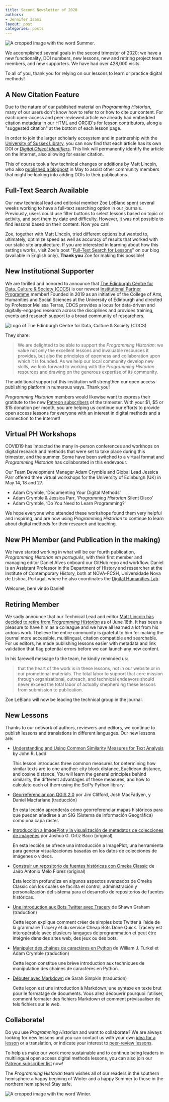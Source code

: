 ```yaml
---
title: Second Newsletter of 2020
authors: 
- Jennifer Isasi
layout: post
categories: posts
---
```


<img src="/images/blog/summer.jpg" alt="A cropped image with the word Summer." caption="Happy Summer to our audience in the northern hemisphere!"/>

We accomplished several goals in the second trimester of 2020: we have a new functionality, DOI numbers, new lessons, new and retiring project team members, and new supporters. We have had over 428,000 visits.

To all of you, thank you for relying on our lessons to learn or practice digital methods! 



## A New Citation Feature 

Due to the nature of our published material on *Programming Historian*, many of our users don't know how to refer to or how to cite our content. For each open-access and peer-reviewed article we already had embedded citation metadata in our HTML and ORCID's for lesson contributors, along a "suggested citation" at the bottom of each lesson page.  

In order to join the larger scholarly ecosystem and in partnership with the [University of Sussex Library](https://www.sussex.ac.uk/library/), you can now find that each article has its own DOI or [*Digital Object Identifiers*](https://www.doi.org/). This link will permanently identify the article on the Internet, also allowing for easier citation. 

This of course took a few technical changes or additions by Matt Lincoln, who also [published a blogpost](https://programminghistorian.org/posts/dois-for-ph) in May to assist other community members that might be looking into adding DOIs to their publications.



## Full-Text Search Available

Our new technical lead and editorial member Zoe LeBlanc spent several weeks working to have a full-text searching option in our journals. Previously, users could use filter buttons to select lessons based on topic or activity, and sort them by date and difficulty. However, it was not possible to find lessons based on their content. Now you can! 

Zoe, together with Matt Lincoln, tried different options but wanted to, ultimately, optimize speed as well as accuracy of results that worked with our static site arquitecture. If you are interested in learning about how this settings works, visit Zoe's post "[Full-Text Search for Lessons](https://programminghistorian.org/posts/full-text-search)" on our blog (available in English only). **Thank you** Zoe for making this possible!



## New Institutional Supporter 

We are thrilled and honored to announce that [The Edinburgh Centre for Data, Culture & Society (CDCS)](https://www.cdcs.ed.ac.uk) is our newest [Institutional Partner Programme](https://programminghistorian.org/en/support-us#institutional-partner-programme) member! Founded in 2019 as an initiative of the College of Arts, Humanities and Social Sciences at the University of Edinburgh and directed by Professor Melissa Terras, CDCS provides a locus for data-driven and digitally-engaged research across the disciplines and provides training, events and research support to a broad community of researchers. 

<img src="/images/blog/cdcs-uk-logo.png" alt="Logo of The Edinburgh Centre for Data, Culture & Society (CDCS)"/>

They share: 

> We are delighted to be able to support the *Programming Historian*: we value not only the excellent lessons and invaluable resources it provides, but also the principles of openness and collaboration upon which it is founded. As we help our local community develop new skills, we look forward to working with the *Programming Historian* resources and drawing on the generous expertise of its community. 

The additional support of this institution will strengthen our open access publishing platform in numerous ways. Thank you!

*Programming Historian* members would likewise want to express their gratitute to the new [Patreon subscribers](https://www.patreon.com/theprogramminghistorian) of the trimester. With your $1, $5 or $15 donation per month, you are helping us continue our efforts to provide open access lessons for everyone with an interest in digital methods and a connection to the Internet! 



## Virtual PH Workshops 

COVID19 has impacted the many in-person conferences and workhops on digital research and methods that were set to take place during this trimester, and the summer. Some have been switched to a virtual format and *Programming Historian* has collaborated in this endevaour. 

Our Team Development Manager Adam Crymble and Global Lead Jessica Parr offered three virtual workshops for the University of Edinburgh (UK) in May 14, 18 and 27.  

- Adam Crymble, ‘Documenting Your Digital Methods’
- Adam Crymble & Jessica Parr, ‘*Programming Historian* Silent Disco’
- Adam Crymble, ‘Do You Need to Learn Programming?’

We hope everyone who attended these workshops found them very helpful and inspiring, and are now using *Programming Historian* to continue to learn about digital methods for their research and teaching.



## New PH Member (and Publication in the making)

We have started working in what will be our fourth publication, *Programming Historian em português*, with their first member and managing editor Daniel Alves onboard our GitHub repo and workflow. Daniel is an Assistant Professor in the Department of History and researcher at the Institute of Contemporary History, both at NOVA-FCSH, Universidade Nova de Lisboa, Portugal, where he also coordinates the [Digital Humanities Lab](https://dhlab.fcsh.unl.pt). 

Welcome, bem vindo Daniel! 



## Retiring Member 

We sadly announce that our Technical Lead and editor [Matt Lincoln has decided to retire from *Programming Historian*](https://matthewlincoln.net/2020/06/18/leaving-programming-historian.html) as of June 18th. It has been a pleasure to have him as a colleague and we have all learned a lot from his ardous work. I believe the entire community is grateful to him for making the journal more accessible, multilingual, citation compatible and searchable. For us editors, he made publishing lessons easier with metadata and link validation that flag potential errors before we can launch any new content. 

In his farewell message to the team, he kindly reminded us: 

> that the heart of the work is in these lessons, not in our website or in our promotional materials. The total labor to support that core mission through organizational, outreach, and technical endeavors should never exceed the total labor of actually shepherding these lessons from submission to publication.

Zoe LeBlanc will now be leading the technical group in the journal.



## New Lessons

Thanks to our network of authors, reviewers and editors, we continue to publish lessons and translations in different languages. Our new lessons are: 

- [Understanding and Using Common Similarity Measures for Text Analysis](https://programminghistorian.org/en/lessons/common-similarity-measures) by John R. Ladd

  This lesson introduces three common measures for determining how similar texts are to one another: city block distance, Euclidean distance, and cosine distance. You will learn the general principles behind similarity, the different advantages of these measures, and how to calculate each of them using the SciPy Python library.

- [Georreferenciar con QGIS 2.0](https://programminghistorian.org/es/lecciones/georreferenciar-qgis) por Jim Clifford, Josh MacFadyen, y Daniel Macfarlane (traducción)

  En esta lección aprenderás cómo georreferenciar mapas históricos para que puedan añadirse a un SIG (Sistema de Información Geográfica) como una capa ráster.

- [Introducción a ImagePlot y la visualización de metadatos de colecciones de imágenes](https://programminghistorian.org/es/lecciones/introduccion-a-imageplot-y-la-visualizacion-de-metadatos) por Joshua G. Ortiz Baco (original)

  En esta lección se ofrece una introducción a ImagePlot, una herramienta para generar visualizaciones basadas en los datos de colecciones de imágenes o videos.

- [Construir un repositorio de fuentes históricas con Omeka Classic](https://programminghistorian.org/es/lecciones/construir-repositorio-de-fuentes) de Jairo Antonio Melo Flórez (original)

  Esta lección profundiza en algunos aspectos avanzados de Omeka Classic con los cuales se facilita el control, administración y personalización del sistema para el desarrollo de repositorios de fuentes históricas.

- [Une introduction aux Bots Twitter avec Tracery](https://programminghistorian.org/fr/lecons/intro-aux-bots-twitter) de Shawn Graham (traduction)

  Cette leçon explique comment créer de simples bots Twitter à l’aide de la grammaire Tracery et du service Cheap Bots Done Quick. Tracery est interopérable avec plusieurs langages de programmation et peut être intégrée dans des sites web, des jeux ou des bots.

- [Manipuler des chaînes de caractères en Python](https://programminghistorian.org/fr/lecons/manipuler-chaines-caracteres-python) de William J. Turkel et Adam Crymble (traduction)

  Cette leçon constitue une brève introduction aux techniques de manipulation des chaînes de caractères en Python.

- [Débuter avec Markdown](https://programminghistorian.org/fr/lecons/debuter-avec-markdown) de Sarah Simpkin (traduction)

  Cette leçon est une introduction à Markdown, une syntaxe en texte brut pour le formatage de documents. Vous allez découvrir pourquoi l’utiliser, comment formater des fichiers Markdown et comment prévisualiser de tels fichiers sur le web.

  

## Collaborate!

Do you use *Programming Historian* and want to collaborate? We are always looking for new lessons and you can contact us with your own [idea for a lesson](https://programminghistorian.org/en/author-guidelines) or a translation, or indicate your interest to [peer-review lessons](https://programminghistorian.org/en/reviewer-guidelines).

To help us make our work more sustainable and to continue being leaders in multilingual open access digital methods lessons, you can also join our [Patreon subscriber list](https://www.patreon.com/theprogramminghistorian) now!



The *Programming Historian* team wishes all of our readers in the southern hemisphere a happy begining of Winter and a happy Summer to those in the northern hemisphere! Stay safe. 

<img src="/images/blog/winter.jpg" alt="A cropped image with the word Winter." caption="Happy Spring to our audience in the southern hemisphere!"/>


